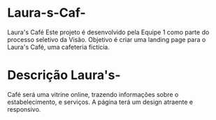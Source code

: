 # Laura-s-Caf-
Laura's Café  Este projeto é desenvolvido pela Equipe 1 como parte do processo seletivo da Visão. Objetivo é criar uma landing page para o Laura's Café, uma cafeteria fictícia.  
# Descrição Laura's- 
Café será uma vitrine online, trazendo informações sobre o estabelecimento, e serviços. A página terá um design atraente e responsivo.

